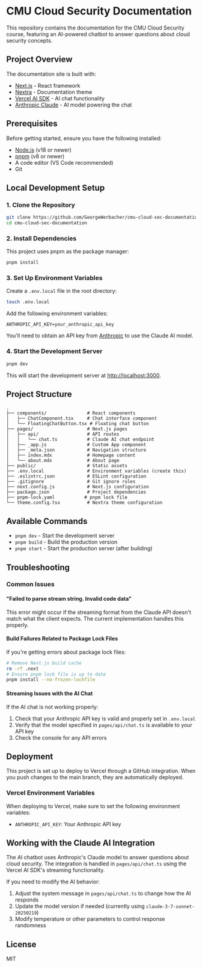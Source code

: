 # CMU Cloud Security Documentation

This repository contains the documentation for the CMU Cloud Security course, featuring an AI-powered chatbot to answer questions about cloud security concepts.

## Project Overview

The documentation site is built with:
- [Next.js](https://nextjs.org/) - React framework
- [Nextra](https://nextra.site/) - Documentation theme
- [Vercel AI SDK](https://sdk.vercel.ai/) - AI chat functionality 
- [Anthropic Claude](https://www.anthropic.com/) - AI model powering the chat

## Prerequisites

Before getting started, ensure you have the following installed:

- [Node.js](https://nodejs.org/) (v18 or newer)
- [pnpm](https://pnpm.io/) (v8 or newer)
- A code editor (VS Code recommended)
- Git

## Local Development Setup

### 1. Clone the Repository

```bash
git clone https://github.com/GeorgeWerbacher/cmu-cloud-sec-documentation.git
cd cmu-cloud-sec-documentation
```

### 2. Install Dependencies

This project uses pnpm as the package manager:

```bash
pnpm install
```

### 3. Set Up Environment Variables

Create a `.env.local` file in the root directory:

```bash
touch .env.local
```

Add the following environment variables:

```
ANTHROPIC_API_KEY=your_anthropic_api_key
```

You'll need to obtain an API key from [Anthropic](https://www.anthropic.com/) to use the Claude AI model.

### 4. Start the Development Server

```bash
pnpm dev
```

This will start the development server at [http://localhost:3000](http://localhost:3000).

## Project Structure

```
.
├── components/               # React components
│   ├── ChatComponent.tsx     # Chat interface component
│   └── FloatingChatButton.tsx # Floating chat button
├── pages/                    # Next.js pages
│   ├── api/                  # API routes
│   │   └── chat.ts           # Claude AI chat endpoint
│   ├── _app.js               # Custom App component
│   ├── _meta.json            # Navigation structure
│   ├── index.mdx             # Homepage content
│   └── about.mdx             # About page
├── public/                   # Static assets
├── .env.local                # Environment variables (create this)
├── .eslintrc.json            # ESLint configuration
├── .gitignore                # Git ignore rules
├── next.config.js            # Next.js configuration
├── package.json              # Project dependencies
├── pnpm-lock.yaml           # pnpm lock file
└── theme.config.tsx          # Nextra theme configuration
```

## Available Commands

- `pnpm dev` - Start the development server
- `pnpm build` - Build the production version
- `pnpm start` - Start the production server (after building)

## Troubleshooting

### Common Issues

#### "Failed to parse stream string. Invalid code data"

This error might occur if the streaming format from the Claude API doesn't match what the client expects. The current implementation handles this properly.

#### Build Failures Related to Package Lock Files

If you're getting errors about package lock files:

```bash
# Remove Next.js build cache
rm -rf .next
# Ensure pnpm lock file is up to date
pnpm install --no-frozen-lockfile
```

#### Streaming Issues with the AI Chat

If the AI chat is not working properly:
1. Check that your Anthropic API key is valid and properly set in `.env.local`
2. Verify that the model specified in `pages/api/chat.ts` is available to your API key
3. Check the console for any API errors

## Deployment

This project is set up to deploy to Vercel through a GitHub integration. When you push changes to the main branch, they are automatically deployed.

### Vercel Environment Variables

When deploying to Vercel, make sure to set the following environment variables:
- `ANTHROPIC_API_KEY`: Your Anthropic API key

## Working with the Claude AI Integration

The AI chatbot uses Anthropic's Claude model to answer questions about cloud security. The integration is handled in `pages/api/chat.ts` using the Vercel AI SDK's streaming functionality.

If you need to modify the AI behavior:
1. Adjust the system message in `pages/api/chat.ts` to change how the AI responds
2. Update the model version if needed (currently using `claude-3-7-sonnet-20250219`)
3. Modify temperature or other parameters to control response randomness

## License

MIT
